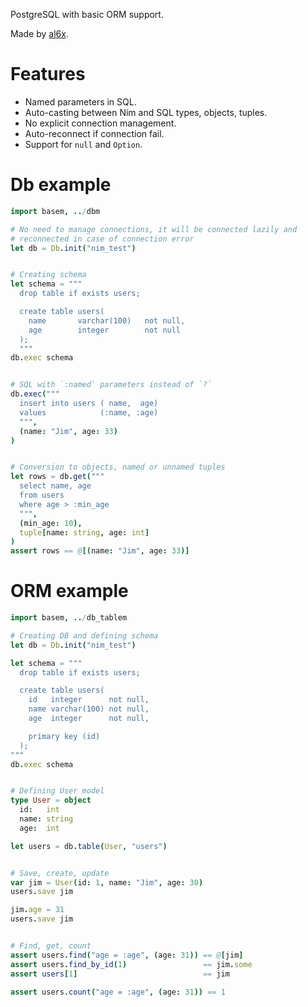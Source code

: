 PostgreSQL with basic ORM support.

Made by [al6x](http://al6x.com).

# Features

- Named parameters in SQL.
- Auto-casting between Nim and SQL types, objects, tuples.
- No explicit connection management.
- Auto-reconnect if connection fail.
- Support for `null` and `Option`.

# Db example

```Nim
import basem, ../dbm

# No need to manage connections, it will be connected lazily and
# reconnected in case of connection error
let db = Db.init("nim_test")


# Creating schema
let schema = """
  drop table if exists users;

  create table users(
    name       varchar(100)   not null,
    age        integer        not null
  );
  """
db.exec schema


# SQL with `:named` parameters instead of `?`
db.exec("""
  insert into users ( name,  age)
  values            (:name, :age)
  """,
  (name: "Jim", age: 33)
)


# Conversion to objects, named or unnamed tuples
let rows = db.get("""
  select name, age
  from users
  where age > :min_age
  """,
  (min_age: 10),
  tuple[name: string, age: int]
)
assert rows == @[(name: "Jim", age: 33)]
```

# ORM example

```Nim
import basem, ../db_tablem

# Creating DB and defining schema
let db = Db.init("nim_test")

let schema = """
  drop table if exists users;

  create table users(
    id   integer      not null,
    name varchar(100) not null,
    age  integer      not null,

    primary key (id)
  );
"""
db.exec schema


# Defining User model
type User = object
  id:   int
  name: string
  age:  int

let users = db.table(User, "users")


# Save, create, update
var jim = User(id: 1, name: "Jim", age: 30)
users.save jim

jim.age = 31
users.save jim


# Find, get, count
assert users.find("age = :age", (age: 31)) == @[jim]
assert users.find_by_id(1)                 == jim.some
assert users[1]                            == jim

assert users.count("age = :age", (age: 31)) == 1
```